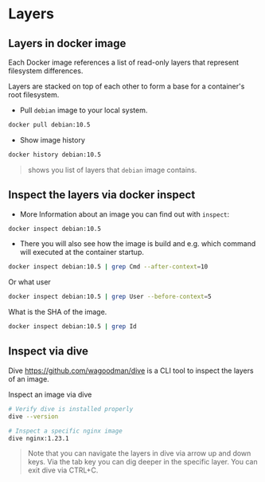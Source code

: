 # Layers

## Layers in docker image

Each Docker image references a list of read-only layers that represent filesystem differences.

Layers are stacked on top of each other to form a base for a container's root filesystem.

* Pull `debian` image to your local system.

```bash
docker pull debian:10.5
```

* Show image history

```bash
docker history debian:10.5
```

>shows you list of layers that `debian` image contains.

## Inspect the layers via docker inspect

* More Information about an image you can find out with `inspect`:

```bash
docker inspect debian:10.5
```

* There you will also see how the image is build and e.g. which command will executed at the container startup.

```bash
docker inspect debian:10.5 | grep Cmd --after-context=10
```

  Or what user

```bash
docker inspect debian:10.5 | grep User --before-context=5
```

  What is the SHA of the image.

```bash
docker inspect debian:10.5 | grep Id
```

## Inspect via dive

Dive <https://github.com/wagoodman/dive> is a CLI tool to inspect the layers of an image.

Inspect an image via dive

```bash
# Verify dive is installed properly
dive --version

# Inspect a specific nginx image
dive nginx:1.23.1
```

> Note that you can navigate the layers in dive via arrow up and down keys. Via the tab key you can dig deeper in the specific layer. You can exit dive via CTRL+C.

